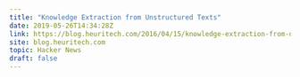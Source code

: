 ```yaml
---
title: "Knowledge Extraction from Unstructured Texts"
date: 2019-05-26T14:34:28Z
link: https://blog.heuritech.com/2016/04/15/knowledge-extraction-from-unstructured-texts/?utm_medium=RSS&utm_source=hune
site: blog.heuritech.com
topic: Hacker News
draft: false
---
```

